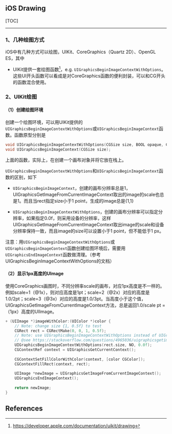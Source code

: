 ## iOS Drawing

[TOC]

---

### 1、几种绘图方式

iOS中有几种方式可以绘图，UIKit、CoreGraphics（Quartz 2D）、OpenGL ES，其中

* UIKit提供一套绘图函数[^1]，e.g. `UIGraphicsBeginImageContextWithOptions`。这些UI开头函数可以看成是对CoreGraphics函数的便利封装，可以和CG开头的函数混合使用。



### 2、UIKit绘图

#### （1）创建绘图环境

创建一个绘图环境，可以用UIKit提供的`UIGraphicsBeginImageContextWithOptions`或`UIGraphicsBeginImageContext`函数。函数原型分别是

```objective-c
void UIGraphicsBeginImageContextWithOptions(CGSize size, BOOL opaque, CGFloat scale);
void UIGraphicsBeginImageContext(CGSize size);
```

上面的函数，实际上，在创建一个画布对象并将它放在栈上。

`UIGraphicsBeginImageContextWithOptions`和`UIGraphicsBeginImageContext`函数的区别，如下

* `UIGraphicsBeginImageContext`，创建的画布分辨率总是1，UIGraphicsGetImageFromCurrentImageContext取出的image的scale也总是1。而且当rect指定size小于1 point，生成的image总是{1,1}

* `UIGraphicsBeginImageContextWithOptions`，创建的画布分辨率可以指定分辨率，如果指定0.0f，则采用设备的分辨率，这样UIGraphicsGetImageFromCurrentImageContext取出image的scale和设备分辨率保持一致，而且image的size可以设置小于1 point，但不能低于1 px。



注意：用`UIGraphicsBeginImageContextWithOptions`或`UIGraphicsBeginImageContext`函数创建绘图环境后，需要用`UIGraphicsEndImageContext`函数做清理。（参考UIGraphicsBeginImageContextWithOptions的文档）



#### （2）显示1px高度的UImage

​        使用CoreGraphics画图时，不同分辨率scale的画布，对应1px高度是不一样的。例如scale=1（@1x），则对应高度是1pt；scale=2（@2x）对应的高度是1.0/2pt；scale=3（@3x）对应的高度是1.0/3pt。当高度小于这个值，UIGraphicsGetImageFromCurrentImageContext方法，总是返回1.0/scale pt = （1px）高度的UIImage。

```objective-c
+ (UIImage *)imageWithColor:(UIColor *)color {
    // Note: change size {1, 0.5f} to test
    CGRect rect = CGRectMake(0, 0, 1, 0.5f);
    // Note: use UIGraphicsBeginImageContextWithOptions instead of UIGraphicsBeginImageContext
    // @see https://stackoverflow.com/questions/4965036/uigraphicsgetimagefromcurrentimagecontext-retina-resolution
    UIGraphicsBeginImageContextWithOptions(rect.size, NO, 0.0f);
    CGContextRef context = UIGraphicsGetCurrentContext();
    
    CGContextSetFillColorWithColor(context, [color CGColor]);
    CGContextFillRect(context, rect);
    
    UIImage *newImage = UIGraphicsGetImageFromCurrentImageContext();
    UIGraphicsEndImageContext();
    
    return newImage;
}
```



## References

[^1]: https://developer.apple.com/documentation/uikit/drawing